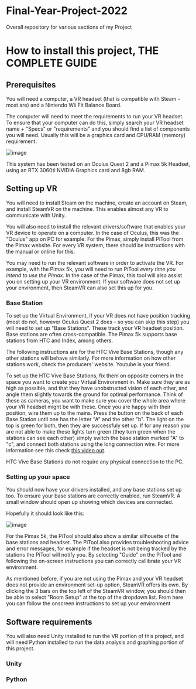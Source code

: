 # Final-Year-Project-2022
Overall repository for various sections of my Project
# How to install this project, THE COMPLETE GUIDE
## Prerequisites
You will need a computer, a VR headset (that is compatible with Steam - most are) and a Nintendo Wii Fit Balance Board. 

The computer will need to meet the requirements to run your VR headset. To ensure that your computer can do this, simply search your VR headset name + "Specs" or "requirements" and you should find a list of components you will need. Usually this will be a graphics card and CPU/RAM (memory) requirement.

![image](https://user-images.githubusercontent.com/26506402/161072772-a35f6a29-bc5c-42d6-a199-154fcb16ec27.png)

This system has been tested on an Oculus Quest 2 and a Pimax 5k Headset, using an RTX 3060ti NVIDIA Graphics card and 8gb RAM.

## Setting up VR
You will need to install Steam on the machine, create an account on Steam, and install SteamVR on the machine. This enables almost any VR to communicate with Unity.

You will also need to install the relevant drivers/software that enables your VR device to operate on a computer. In the case of Oculus, this was the "Oculus" app on PC for example. For the Pimax, simply install PiTool from the Pimax website. For every VR system, there should be instructions with the manual or online for this.

You may need to run the relevant software in order to activate the VR. For example, with the Pimax 5k, you will need to run PiTool *every time you intend to use the Pimax*. In the case of the Pimax, this tool will also assist you on setting up your VR environment. If your software does not set up your environment, then SteamVR can also set this up for you. 

### Base Station

To set up the Virtual Environment, if your VR does not have position tracking (most do not, however Oculus Quest 2 does - so you can skip this step) you will need to set up "Base Stations". These track your VR headset position. Base stations are often cross-compatible. The Pimax 5k supports base stations from HTC and Index, among others. 

The following instructions are for the HTC Vive Base Stations, though any other stations will behave similarly. For more information on how other stations work, check the producers' website. Youtube is your friend. 

To set up the HTC Vive Base Stations, fix them on opposite corners in the space you want to create your Virtual Environment in. Make sure they are as high as possible, and that they have unobstructed vision of each other, and angle them slightly towards the ground for optimal performance. Think of these as cameras, you want to make sure you cover the whole area where your VR headset might be with these. Once you are happy with their position, wire them up to the mains. Press the button on the back of each Base Station until one has the letter "A" and the other "b". The light on the top is green for both, then they are successfuly set up. If for any reason you are not able to make these lights turn green (they turn green when the stations can see each other) simply switch the base station marked "A" to "c", and connect both stations using the long connection wire. For more information see this check [this video out](https://www.youtube.com/watch?v=fV--q0HcDU4).

HTC Vive Base Stations do not require any physical connection to the PC. 

### Setting up your space

You should now have your drivers installed, and any base stations set up too. To ensure your base stations are correctly enabled, run SteamVR. A small window should open up showing which devices are connected. 

Hopefully it should look like this: 

![image](https://user-images.githubusercontent.com/26506402/161076942-98890fb8-6b5f-4459-8056-bc0f40cc7326.png)

For the Pimax 5k, the PiTool should also show a similar silhouette of the base stations and headset. The PiTool also provides troubleshooting advice and error messages, for example if the headset is not being tracked by the stations the PiTool will notify you. By selecting "Guide" on the PiTool and following the on-screen instructions you can correctly callibrate your VR environment.

As mentioned before, if you are not using the Pimax and your VR headset does not provide an environment set-up option, SteamVR offers its own. By clicking the 3 bars on the top left of the SteamVR window, you should then be able to select "Room Setup" at the top of the dropdown list. From here you can follow the onscreen instructions to set up your environment

## Software requirements

You will also need Unity installed to run the VR portion of this project, and will need Python installed to run the data analysis and graphing portion of this project.

### Unity 

### Python
